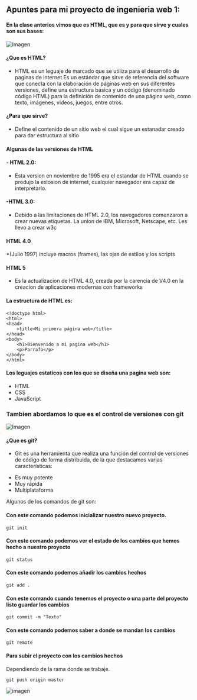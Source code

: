 ## **Apuntes para mi proyecto de ingenieria web 1:**

#### En la clase anterios vimos que es HTML, que es y para que sirve y cuales son sus bases:

![Imagen](https://s3-us-west-2.amazonaws.com/devcodepro/media/blog/que-es-html.jpg)

#### **¿Que es HTML?**
* HTML es un leguaje de marcado que se utiliza para el desarrollo de paginas de internet Es un estándar que sirve de referencia del software que conecta con la elaboración de páginas web en sus diferentes versiones, define una estructura básica y un código (denominado código HTML) para la definición de contenido de una página web, como texto, imágenes, videos, juegos, entre otros.


#### **¿Para que sirve?**
*  Define el contenido de un sitio web el cual sigue un estanadar creado para dar estructura al sitio 

#### **Algunas de las versiones de HTML**

#### **- HTML 2.0:**
* Esta version en noviembre de 1995 era el estandar de HTML cuando se produjo la exlosion de internet, cualquier navegador era capaz de interpretarlo.
#### **-HTML 3.0:**
* Debido a las limitaciones de HTML 2.0, los navegadores comenzaron a crear nuevas etiquetas. La union de IBM, Microsoft, Netscape, etc. Les llevo a crear w3c

#### **HTML 4.0**
*(Julio 1997) incluye macros (frames), las ojas de estilos y los scripts

#### **HTML 5**
* Es la actualizacion de HTML 4.0, creada por la carencia de V4.0 en la creacion de aplicaciones modernas con frameworks

#### **La estructura de HTML es:**
```
<!doctype html>
<html>
<head>
    <title>Mi primera página web</title>
</head>
<body>
    <h1>Bienvenido a mi pagina web</h1>
    <p>Parrafo</p>
</body>
</html>
```
#### **Los leguajes estaticos con los que se diseña una pagina web son:**
* HTML
* CSS
* JavaScript

### Tambien abordamos lo que es el control de versiones con **git**

![Imagen](https://res.cloudinary.com/practicaldev/image/fetch/s--bjpVKHPe--/c_imagga_scale,f_auto,fl_progressive,h_420,q_auto,w_1000/https://dev-to-uploads.s3.amazonaws.com/i/8ogqpfkvqqpyfbs3w6p7.png)

#### **¿Que es git?**
 - Git es una herramienta que realiza una función del control de versiones de código de forma distribuida, de la que destacamos varias características:

* Es muy potente
* Muy rápida
* Multiplataforma

Algunos de los comandos de git son:

#### **Con este comando podemos inicializar nuestro nuevo proyecto.**
```
git init
```
#### **Con este comando podemos ver el estado de los cambios que hemos hecho a nuestro proyecto**
```
git status
```
#### **Con este comando podemos añadir los cambios hechos**
```
git add .
```
#### **Con este comando cuando tenemos el proyecto o una parte del proyecto listo guardar los cambios**
```
git commit -m "Texto"
```
#### Con este comando podemos saber a donde se mandan los cambios 
```
git remote
```
#### **Para subir el proyecto con los cambios hechos** 
Dependiendo de la rama donde se trabaje.
```
git push origin master
```
![imagen](https://edteam-media.s3.amazonaws.com/community/original/fc43b465-dbfb-465e-9705-b38d230452fc.jpg)






